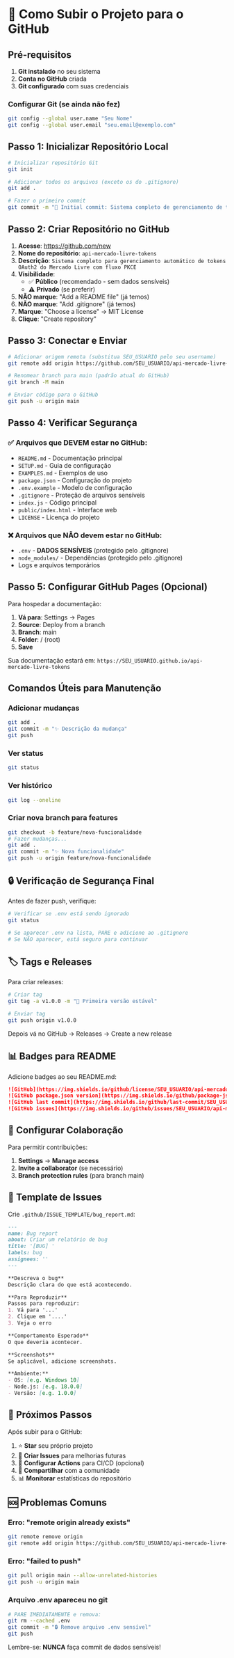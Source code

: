 # 🚀 Como Subir o Projeto para o GitHub

## Pré-requisitos

1. **Git instalado** no seu sistema
2. **Conta no GitHub** criada
3. **Git configurado** com suas credenciais

### Configurar Git (se ainda não fez)
```bash
git config --global user.name "Seu Nome"
git config --global user.email "seu.email@exemplo.com"
```

## Passo 1: Inicializar Repositório Local

```bash
# Inicializar repositório Git
git init

# Adicionar todos os arquivos (exceto os do .gitignore)
git add .

# Fazer o primeiro commit
git commit -m "🎉 Initial commit: Sistema completo de gerenciamento de tokens ML"
```

## Passo 2: Criar Repositório no GitHub

1. **Acesse**: https://github.com/new
2. **Nome do repositório**: `api-mercado-livre-tokens`
3. **Descrição**: `Sistema completo para gerenciamento automático de tokens OAuth2 do Mercado Livre com fluxo PKCE`
4. **Visibilidade**: 
   - ✅ **Público** (recomendado - sem dados sensíveis)
   - ⚠️ **Privado** (se preferir)
5. **NÃO marque**: "Add a README file" (já temos)
6. **NÃO marque**: "Add .gitignore" (já temos)
7. **Marque**: "Choose a license" → MIT License
8. **Clique**: "Create repository"

## Passo 3: Conectar e Enviar

```bash
# Adicionar origem remota (substitua SEU_USUARIO pelo seu username)
git remote add origin https://github.com/SEU_USUARIO/api-mercado-livre-tokens.git

# Renomear branch para main (padrão atual do GitHub)
git branch -M main

# Enviar código para o GitHub
git push -u origin main
```

## Passo 4: Verificar Segurança

### ✅ Arquivos que DEVEM estar no GitHub:
- `README.md` - Documentação principal
- `SETUP.md` - Guia de configuração
- `EXAMPLES.md` - Exemplos de uso
- `package.json` - Configuração do projeto
- `.env.example` - Modelo de configuração
- `.gitignore` - Proteção de arquivos sensíveis
- `index.js` - Código principal
- `public/index.html` - Interface web
- `LICENSE` - Licença do projeto

### ❌ Arquivos que NÃO devem estar no GitHub:
- `.env` - **DADOS SENSÍVEIS** (protegido pelo .gitignore)
- `node_modules/` - Dependências (protegido pelo .gitignore)
- Logs e arquivos temporários

## Passo 5: Configurar GitHub Pages (Opcional)

Para hospedar a documentação:

1. **Vá para**: Settings → Pages
2. **Source**: Deploy from a branch
3. **Branch**: main
4. **Folder**: / (root)
5. **Save**

Sua documentação estará em: `https://SEU_USUARIO.github.io/api-mercado-livre-tokens`

## Comandos Úteis para Manutenção

### Adicionar mudanças
```bash
git add .
git commit -m "✨ Descrição da mudança"
git push
```

### Ver status
```bash
git status
```

### Ver histórico
```bash
git log --oneline
```

### Criar nova branch para features
```bash
git checkout -b feature/nova-funcionalidade
# Fazer mudanças...
git add .
git commit -m "✨ Nova funcionalidade"
git push -u origin feature/nova-funcionalidade
```

## 🔒 Verificação de Segurança Final

Antes de fazer push, verifique:

```bash
# Verificar se .env está sendo ignorado
git status

# Se aparecer .env na lista, PARE e adicione ao .gitignore
# Se NÃO aparecer, está seguro para continuar
```

## 🏷️ Tags e Releases

Para criar releases:

```bash
# Criar tag
git tag -a v1.0.0 -m "🎉 Primeira versão estável"

# Enviar tag
git push origin v1.0.0
```

Depois vá no GitHub → Releases → Create a new release

## 📊 Badges para README

Adicione badges ao seu README.md:

```markdown
![GitHub](https://img.shields.io/github/license/SEU_USUARIO/api-mercado-livre-tokens)
![GitHub package.json version](https://img.shields.io/github/package-json/v/SEU_USUARIO/api-mercado-livre-tokens)
![GitHub last commit](https://img.shields.io/github/last-commit/SEU_USUARIO/api-mercado-livre-tokens)
![GitHub issues](https://img.shields.io/github/issues/SEU_USUARIO/api-mercado-livre-tokens)
```

## 🤝 Configurar Colaboração

Para permitir contribuições:

1. **Settings** → **Manage access**
2. **Invite a collaborator** (se necessário)
3. **Branch protection rules** (para branch main)

## 📝 Template de Issues

Crie `.github/ISSUE_TEMPLATE/bug_report.md`:

```markdown
---
name: Bug report
about: Criar um relatório de bug
title: '[BUG] '
labels: bug
assignees: ''
---

**Descreva o bug**
Descrição clara do que está acontecendo.

**Para Reproduzir**
Passos para reproduzir:
1. Vá para '...'
2. Clique em '....'
3. Veja o erro

**Comportamento Esperado**
O que deveria acontecer.

**Screenshots**
Se aplicável, adicione screenshots.

**Ambiente:**
- OS: [e.g. Windows 10]
- Node.js: [e.g. 18.0.0]
- Versão: [e.g. 1.0.0]
```

## 🎯 Próximos Passos

Após subir para o GitHub:

1. ⭐ **Star** seu próprio projeto
2. 📝 **Criar Issues** para melhorias futuras
3. 🔄 **Configurar Actions** para CI/CD (opcional)
4. 📢 **Compartilhar** com a comunidade
5. 📊 **Monitorar** estatísticas do repositório

## 🆘 Problemas Comuns

### Erro: "remote origin already exists"
```bash
git remote remove origin
git remote add origin https://github.com/SEU_USUARIO/api-mercado-livre-tokens.git
```

### Erro: "failed to push"
```bash
git pull origin main --allow-unrelated-histories
git push -u origin main
```

### Arquivo .env apareceu no git
```bash
# PARE IMEDIATAMENTE e remova:
git rm --cached .env
git commit -m "🔒 Remove arquivo .env sensível"
git push
```

Lembre-se: **NUNCA** faça commit de dados sensíveis!